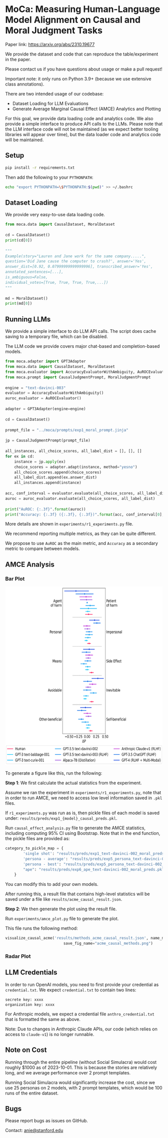 # MoCa: Measuring Human-Language Model Alignment on Causal and Moral Judgment Tasks

Paper link: https://arxiv.org/abs/2310.19677

We provide the dataset and code that can reproduce the table/experiment in the paper.

Please contact us if you have questions about usage or make a pull request! 

Important note: it only runs on Python 3.9+ (because we use extensive class annotations).

There are two intended usage of our codebase:
- Dataset Loading for LLM Evaluations
- Generate Average Marginal Causal Effect (AMCE) Analytics and Plotting

For this goal, we provide data loading code and analytics code. We also provide a simple interface to produce 
API calls to the LLMs. Please note that the LLM interface code will not be maintained (as we expect better tooling libraries
will appear over time), but the data loader code and analytics code will be maintained.

## Setup

```bash
pip install -r requirements.txt
```

Then add the following to your `PYTHONPATH`:
```bash
echo "export PYTHONPATH=\$PYTHONPATH:$(pwd)" >> ~/.bashrc
```

## Dataset Loading

We provide very easy-to-use data loading code.

```python
from moca.data import CausalDataset, MoralDataset

cd = CausalDataset()
print(cd[0])

"""
Example(story="Lauren and Jane work for the same company.....", 
question='Did Jane cause the computer to crash?', answer='Yes', 
answer_dist=[0.92, 0.07999999999999996], transcribed_answer='Yes', 
annotated_sentences=[...], 
is_ambiguous=False, 
individual_votes=[True, True, True, True,...])
"""

md = MoralDataset()
print(md[0])
```

## Running LLMs

We provide a simple interface to do LLM API calls. The script does cache saving to a temporary file, which can be disabled.

The LLM code we provide covers major chat-based and completion-based models.

```python
from moca.adapter import GPT3Adapter
from moca.data import CausalDataset, MoralDataset
from moca.evaluator import AccuracyEvaluatorWithAmbiguity, AuROCEvaluator
from moca.prompt import CausalJudgmentPrompt, MoralJudgmentPrompt

engine = "text-davinci-003"
evaluator = AccuracyEvaluatorWithAmbiguity()
auroc_evaluator = AuROCEvaluator()

adapter = GPT3Adapter(engine=engine)

cd = CausalDataset()

prompt_file = "../moca/prompts/exp1_moral_prompt.jinja"

jp = CausalJudgmentPrompt(prompt_file)

all_instances, all_choice_scores, all_label_dist = [], [], []
for ex in cd:
    instance = jp.apply(ex)
    choice_scores = adapter.adapt(instance, method="yesno")
    all_choice_scores.append(choice_scores)
    all_label_dist.append(ex.answer_dist)
    all_instances.append(instance)

acc, conf_interval = evaluator.evaluate(all_choice_scores, all_label_dist)
auroc = auroc_evaluator.evaluate(all_choice_scores, all_label_dist)

print("AuROC: {:.3f}".format(auroc))
print("Accuracy: {:.3f} ({:.3f}, {:.3f})".format(acc, conf_interval[0], conf_interval[1]))
```

More details are shown in `experiments/r1_experiments.py` file.

We recommend reporting multiple metrics, as they can be quite different.

We propose to use `AuROC` as the main metric, and `Accuracy` as a secondary metric to compare between models.

## AMCE Analysis 

### Bar Plot

<img height="570" width="690" src="https://github.com/cicl-stanford/moca/blob/main/experiments/acme_moral_fig.png?raw=true"/>

To generate a figure like this, run the following:

**Step 1**: We first calculate the actual statistics from the experiment.

Assume we ran the experiment in `experiments/r1_experiments.py`, note that in order to run AMCE, we need to access
low level information saved in `.pkl` files.

If `r1_experiments.py` was run as is, then pickle files of each model is saved under:
`results/preds/exp1_{model}_causal_preds.pkl`.

Run `causal_effect_analysis.py` file to generate the AMCE statistics, including computing 95% CI
using Bootstrap.
Note that in the end function, the pickle files are provided as:
```python
category_to_pickle_map = {
        'single shot': "results/preds/exp1_text-davinci-002_moral_preds.pkl",
        'persona - average': "results/preds/exp5_persona_text-davinci-002_moral_preds.pkl",
        'persona - best': "results/preds/exp5_persona_text-davinci-002_moral_preds.pkl",
        "ape": "results/preds/exp6_ape_text-davinci-002_moral_preds.pkl"
    }
```
You can modify this to add your own models.

After running this, a result file that contains high-level statistics will be saved under a file like
`results/acme_causal_result.json`.

**Step 2**: We then generate the plot using the result file.

Run `experiments/amce_plot.py` file to generate the plot.

This file runs the following method:
```python
visualize_causal_acme('results/methods_acme_causal_result.json', name_mapping=method_name_mapping,
                          save_fig_name="acme_causal_methods.png")
```

### Radar Plot

## LLM Credentials

In order to run OpenAI models, you need to first provide your credential as `credential.txt`.
We expect `credential.txt` to contain two lines:
```text
secrete key: xxxx
organization key: xxxx
```

For Anthropic models, we expect a credential file `anthro_credential.txt` that is formatted the same as above.

Note: Due to changes in Anthropic Claude APIs, our code (which relies on access to `claude-v1`) is no longer runnable.

## Note on Cost

Running through the entire pipeline (without Social Simulacra) would cost roughly $1000 as of 2023-10-01.
This is because the stories are relatively long, and we average performance over 2 prompt templates.

Running Social Simulacra would significantly increase the cost, since we use 25 personas on 2 models, with 2 prompt templates,
which would be 100 runs of the entire dataset.

## Bugs

Please report bugs as issues on GitHub.

Contact: anie@stanford.edu